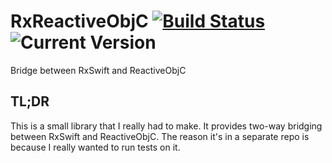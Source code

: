 # RxReactiveObjC [![Build Status](https://travis-ci.org/igor-makarov/RxReactiveObjC.svg?branch=master)](https://travis-ci.org/igor-makarov/RxReactiveObjC) ![Current Version](https://img.shields.io/github/tag/igor-makarov/RxReactiveObjC.svg?label=Current%20Version)
Bridge between RxSwift and ReactiveObjC
## TL;DR
This is a small library that I really had to make. It provides two-way bridging between RxSwift and ReactiveObjC. The reason it's in a separate repo is because I really wanted to run tests on it.
